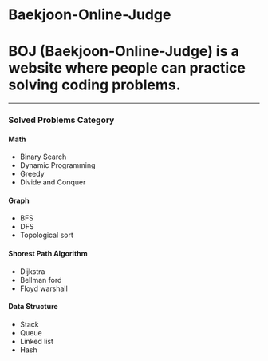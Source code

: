 # Baekjoon-Online-Judge

# BOJ (Baekjoon-Online-Judge) is a website where people can practice solving coding problems. 
---
### Solved Problems Category

#### Math
- Binary Search
- Dynamic Programming
- Greedy
- Divide and Conquer

#### Graph
- BFS
- DFS
- Topological sort

#### Shorest Path Algorithm
- Dijkstra
- Bellman ford
- Floyd warshall 


#### Data Structure
- Stack
- Queue
- Linked list
- Hash
